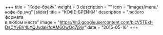 +++
title = "Кофе-брейк"
weight = 3
description = ""
icon = "images/menu/кофе-бр.svg"
[slider]
  title = "КОФЕ-БРЕЙКИ" 
  description = "любого формата <br> в любом месте"
  image = "https://lh3.googleusercontent.com/blcV5TExI-DsCYvBV4LYQJvdaHfdAM6OwQq7j9iy"
date = "2015-05-16"
+++
